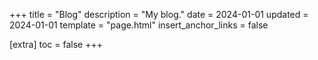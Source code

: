 +++
title = "Blog"
description = "My blog."
date = 2024-01-01
updated = 2024-01-01
template = "page.html"
insert_anchor_links = false

[extra]
toc = false
+++